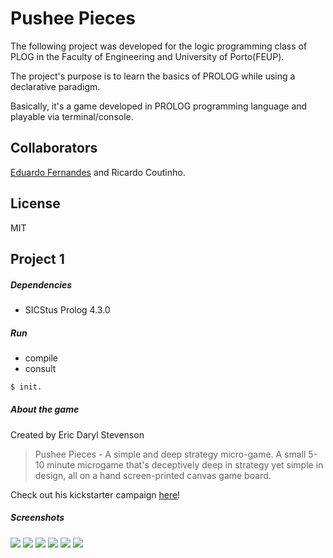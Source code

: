 # Pushee Pieces
The following project was developed for the logic programming class of PLOG in the Faculty of Engineering and University of Porto(FEUP). 

The project's purpose is to learn the basics of PROLOG while using a declarative paradigm.

Basically, it's a game developed in PROLOG programming language and playable via terminal/console.

## Collaborators

[Eduardo Fernandes][1] and 
Ricardo Coutinho.

## License
MIT

## Project 1
 

##### Dependencies
- SICStus Prolog 4.3.0
 
##### Run
 - compile
 - consult
```sh
$ init.
```

##### About the game
Created by Eric Daryl Stevenson
> Pushee Pieces - A simple and deep strategy micro-game.
> A small 5-10 minute microgame that's deceptively deep in strategy yet simple in design, all on a hand screen-printed canvas game board.

Check out his kickstarter campaign [here][2]! 

##### Screenshots

![](https://raw.githubusercontent.com/RicardoCoutinho/Pushee-Pieces/master/screenshots/1.png)
![](https://raw.githubusercontent.com/RicardoCoutinho/Pushee-Pieces/master/screenshots/2.png)
![](https://raw.githubusercontent.com/RicardoCoutinho/Pushee-Pieces/master/screenshots/3.png)
![](https://raw.githubusercontent.com/RicardoCoutinho/Pushee-Pieces/master/screenshots/4.png)
![](https://raw.githubusercontent.com/RicardoCoutinho/Pushee-Pieces/master/screenshots/5.png)
![](https://raw.githubusercontent.com/RicardoCoutinho/Pushee-Pieces/master/screenshots/6.png)

[1]:https://github.com/edlf
[2]:https://www.kickstarter.com/projects/pocketvinyl/pushee-pieces-a-simple-and-deep-strategy-micro-gam
